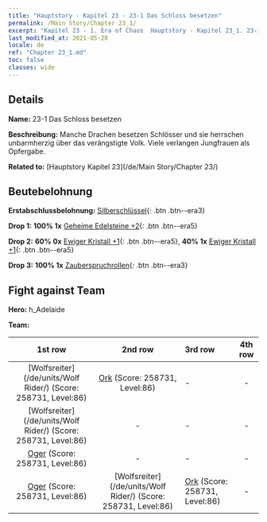 ```yaml
---
title: "Hauptstory - Kapitel 23 - 23-1 Das Schloss besetzen"
permalink: /Main Story/Chapter 23_1/
excerpt: "Kapitel 23 - 1. Era of Chaos  Hauptstory - Kapitel 23_1. 23-1 Das Schloss besetzen"
last_modified_at: 2021-05-28
locale: de
ref: "Chapter 23_1.md"
toc: false
classes: wide
---
```


## Details

 **Name:** 23-1 Das Schloss besetzen

 **Beschreibung:** Manche Drachen besetzen Schlösser und sie herrschen unbarmherzig über das verängstigte Volk. Viele verlangen Jungfrauen als Opfergabe.

 **Related to:** [Hauptstory Kapitel 23](/de/Main Story/Chapter 23/)

## Beutebelohnung

 **Erstabschlussbelohnung:** [Silberschlüssel](/ItemsDE/con_693/){: .btn .btn--era3}

 **Drop 1:** **100% 1x** [Geheime Edelsteine +2](/ItemsDE/mat_79/){: .btn .btn--era5}

 **Drop 2:** **60% 0x** [Ewiger Kristall +1](/ItemsDE/mat_73/){: .btn .btn--era5}, **40% 1x** [Ewiger Kristall +1](/ItemsDE/mat_73/){: .btn .btn--era5}

 **Drop 3:** **100% 1x** [Zauberspruchrollen](/ItemsDE/con_694/){: .btn .btn--era3}


## Fight against Team
 **Hero:** h_Adelaide

 **Team:**


  | 1st row | 2nd row | 3rd row | 4th row |
  |:----:|:----:|:----|:----:|
  | [Wolfsreiter](/de/units/Wolf Rider/) (Score: 258731, Level:86)  | [Ork](/de/units/Orc/) (Score: 258731, Level:86)  | - | - |
  | [Wolfsreiter](/de/units/Wolf Rider/) (Score: 258731, Level:86)  | - | - | - |
  | [Oger](/de/units/Ogre/) (Score: 258731, Level:86)  | - | - | - |
  | [Oger](/de/units/Ogre/) (Score: 258731, Level:86)  | [Wolfsreiter](/de/units/Wolf Rider/) (Score: 258731, Level:86)  | [Ork](/de/units/Orc/) (Score: 258731, Level:86)  | - |


